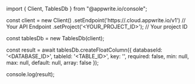 import { Client, TablesDb } from "@appwrite.io/console";

const client = new Client()
    .setEndpoint('https://<REGION>.cloud.appwrite.io/v1') // Your API Endpoint
    .setProject('<YOUR_PROJECT_ID>'); // Your project ID

const tablesDb = new TablesDb(client);

const result = await tablesDb.createFloatColumn({
    databaseId: '<DATABASE_ID>',
    tableId: '<TABLE_ID>',
    key: '',
    required: false,
    min: null,
    max: null,
    default: null,
    array: false
});

console.log(result);
